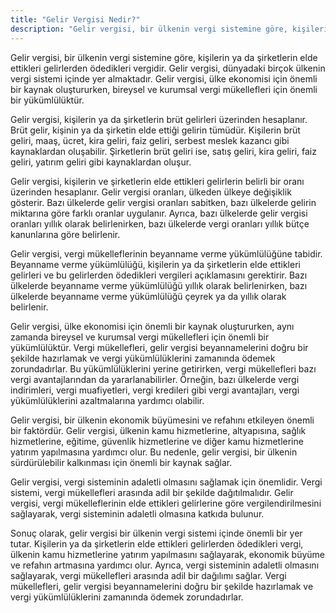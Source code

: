 ```yaml
---
title: "Gelir Vergisi Nedir?"
description: "Gelir vergisi, bir ülkenin vergi sistemine göre, kişilerin ya da şirketlerin elde ettikleri gelirlerden ödedikleri vergidir."
---
```


Gelir vergisi, bir ülkenin vergi sistemine göre, kişilerin ya da şirketlerin elde ettikleri gelirlerden ödedikleri
vergidir. Gelir vergisi, dünyadaki birçok ülkenin vergi sistemi içinde yer almaktadır. Gelir vergisi, ülke ekonomisi
için önemli bir kaynak oluştururken, bireysel ve kurumsal vergi mükellefleri için önemli bir yükümlülüktür.

Gelir vergisi, kişilerin ya da şirketlerin brüt gelirleri üzerinden hesaplanır. Brüt gelir, kişinin ya da şirketin elde
ettiği gelirin tümüdür. Kişilerin brüt geliri, maaş, ücret, kira geliri, faiz geliri, serbest meslek kazancı gibi
kaynaklardan oluşabilir. Şirketlerin brüt geliri ise, satış geliri, kira geliri, faiz geliri, yatırım geliri gibi
kaynaklardan oluşur.

Gelir vergisi, kişilerin ve şirketlerin elde ettikleri gelirlerin belirli bir oranı üzerinden hesaplanır. Gelir vergisi
oranları, ülkeden ülkeye değişiklik gösterir. Bazı ülkelerde gelir vergisi oranları sabitken, bazı ülkelerde gelirin
miktarına göre farklı oranlar uygulanır. Ayrıca, bazı ülkelerde gelir vergisi oranları yıllık olarak belirlenirken, bazı
ülkelerde vergi oranları yıllık bütçe kanunlarına göre belirlenir.

Gelir vergisi, vergi mükelleflerinin beyanname verme yükümlülüğüne tabidir. Beyanname verme yükümlülüğü, kişilerin ya da
şirketlerin elde ettikleri gelirleri ve bu gelirlerden ödedikleri vergileri açıklamasını gerektirir. Bazı ülkelerde
beyanname verme yükümlülüğü yıllık olarak belirlenirken, bazı ülkelerde beyanname verme yükümlülüğü çeyrek ya da yıllık
olarak belirlenir.

Gelir vergisi, ülke ekonomisi için önemli bir kaynak oluştururken, aynı zamanda bireysel ve kurumsal vergi mükellefleri
için önemli bir yükümlülüktür. Vergi mükellefleri, gelir vergisi beyannamelerini doğru bir şekilde hazırlamak ve vergi
yükümlülüklerini zamanında ödemek zorundadırlar. Bu yükümlülüklerini yerine getirirken, vergi mükellefleri bazı vergi
avantajlarından da yararlanabilirler. Örneğin, bazı ülkelerde vergi indirimleri, vergi muafiyetleri, vergi kredileri
gibi vergi avantajları, vergi yükümlülüklerini azaltmalarına yardımcı olabilir.

Gelir vergisi, bir ülkenin ekonomik büyümesini ve refahını etkileyen önemli bir faktördür. Gelir vergisi, ülkenin kamu
hizmetlerine, altyapısına, sağlık hizmetlerine, eğitime, güvenlik hizmetlerine ve diğer kamu hizmetlerine yatırım
yapılmasına yardımcı olur. Bu nedenle, gelir vergisi, bir ülkenin sürdürülebilir kalkınması için önemli bir kaynak
sağlar.

Gelir vergisi, vergi sisteminin adaletli olmasını sağlamak için önemlidir. Vergi sistemi, vergi mükellefleri arasında
adil bir şekilde dağıtılmalıdır. Gelir vergisi, vergi mükelleflerinin elde ettikleri gelirlerine göre
vergilendirilmesini sağlayarak, vergi sisteminin adaletli olmasına katkıda bulunur.

Sonuç olarak, gelir vergisi bir ülkenin vergi sistemi içinde önemli bir yer tutar. Kişilerin ya da şirketlerin elde
ettikleri gelirlerden ödedikleri vergi, ülkenin kamu hizmetlerine yatırım yapılmasını sağlayarak, ekonomik büyüme ve
refahın artmasına yardımcı olur. Ayrıca, vergi sisteminin adaletli olmasını sağlayarak, vergi mükellefleri arasında adil
bir dağılımı sağlar. Vergi mükellefleri, gelir vergisi beyannamelerini doğru bir şekilde hazırlamak ve vergi
yükümlülüklerini zamanında ödemek zorundadırlar.

